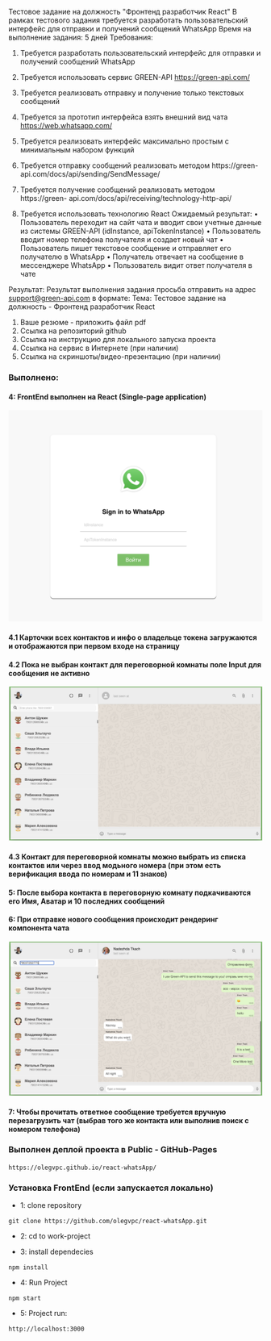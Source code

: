 Тестовое задание на должность "Фронтенд разработчик React"
В рамках тестового задания требуется разработать пользовательский интерфейс для
отправки и получений сообщений WhatsApp
Время на выполнение задания: 5 дней
Требования:
1. Требуется разработать пользовательский интерфейс для отправки и получений
сообщений WhatsApp
2. Требуется использовать сервис GREEN-API https://green-api.com/
3. Требуется реализовать отправку и получение только текстовых сообщений
4. Требуется за прототип интерфейса взять внешний вид чата
https://web.whatsapp.com/
5. Требуется реализовать интерфейс максимально простым с минимальным набором
функций

6. Требуется отправку сообщений реализовать методом https://green-
api.com/docs/api/sending/SendMessage/

7. Требуется получение сообщений реализовать методом https://green-
api.com/docs/api/receiving/technology-http-api/

8. Требуется использовать технологию React
Ожидаемый результат:
• Пользователь переходит на сайт чата и вводит свои учетные данные из
системы GREEN-API (idInstance, apiTokenInstance)
• Пользователь вводит номер телефона получателя и создает новый чат
• Пользователь пишет текстовое сообщение и отправляет его получателю в
WhatsApp
• Получатель отвечает на сообщение в мессенджере WhatsApp
• Пользователь видит ответ получателя в чате

Результат:
Результат выполнения задания просьба отправить на адрес support@green-api.com в
формате:
Тема: Тестовое задание на должность - Фронтенд разработчик React
1. Ваше резюме - приложить файл pdf
2. Ссылка на репозиторий github
3. Ссылка на инструкцию для локального запуска проекта
4. Ссылка на сервис в Интернете (при наличии)
5. Ссылка на скриншоты/видео-презентацию (при наличии)

### Выполнено:

#### 4: FrontEnd выполнен на React  (Single-page application)

![login](https://github.com/olegvpc/react-whatsApp/blob/main/src/images/login.png?raw=true)

#### 4.1 Карточки всех контактов и инфо о владельце токена загружаются и отображаются при первом входе на страницу
#### 4.2 Пока не выбран контакт для переговорной комнаты поле Input для сообщения не активно 

![firstView](https://github.com/olegvpc/react-whatsApp/blob/main/src/images/firstView.png?raw=true)

#### 4.3 Контакт для переговорной комнаты можно выбрать из списка контактов или через ввод модьного номера (при этом есть верификация ввода по номерам и 11 знаков)

#### 5: После выбора контакта в переговорную комнату подкачиваются его Имя, Аватар и 10 последних сообщений
#### 6: При отправке нового сообщения происходит рендеринг компонента чата
![foundedUser](https://github.com/olegvpc/react-whatsApp/blob/main/src/images/foundedUser.png?raw=true)
#### 7: Чтобы прочитать ответное сообщение требуется вручную перезагрузить чат (выбрав того же контакта или выполнив поиск с номером телефона)

### Выполнен деплой проекта в Public - GitHub-Pages
```
https://olegvpc.github.io/react-whatsApp/
```

### Установка FrontEnd (если запускается локально)
* 1: clone repository
``` 
git clone https://github.com/olegvpc/react-whatsApp.git
```
* 2: cd to work-project

* 3: install dependecies
```
npm install
```
* 4: Run Project
```shell
npm start
```
* 5: Project run: 
```
http://localhost:3000
``` 
